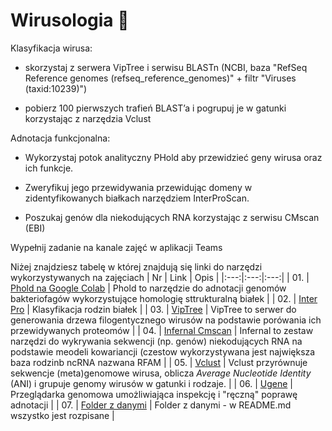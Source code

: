 # Wirusologia 🧬

Klasyfikacja wirusa: 

 - skorzystaj z serwera VipTree i serwisu BLASTn (NCBI, baza "RefSeq Reference genomes (refseq_reference_genomes)" + filtr "Viruses (taxid:10239)") 

- pobierz 100 pierwszych trafień BLAST’a i pogrupuj je w gatunki korzystając z narzędzia Vclust 

 

Adnotacja funkcjonalna: 

- Wykorzystaj potok analityczny PHold aby przewidzieć geny wirusa oraz ich funkcje.  

- Zweryfikuj jego przewidywania przewidując domeny w zidentyfikowanych białkach narzędziem InterProScan. 

- Poszukaj genów dla niekodujących RNA korzystając z serwisu CMscan (EBI) 

 
Wypełnij zadanie na kanale zajęć w aplikacji Teams


Niżej znajdziesz tabelę w której znajdują się linki do narzędzi wykorzystywanych na zajęciach
| Nr | Link  | Opis |
|:---:|:---:|:---:|
| 01. | [Phold na Google Colab](https://colab.research.google.com/github/gbouras13/phold/blob/main/run_phold.ipynb) | Phold to narzędzie do adnotacji genomów bakteriofagów wykorzystujące homologię sttrukturalną białek |
| 02. | [Inter Pro](https://www.ebi.ac.uk/interpro/search/sequence/) | Klasyfikacja rodzin białek |
| 03. | [VipTree](https://www.genome.jp/viptree) | VipTree to serwer do generowania drzewa filogentycznego wirusów na podstawie porówania ich przewidywanych proteomów |
| 04. | [Infernal Cmscan](https://www.ebi.ac.uk/jdispatcher/rna/infernal_cmscan) | Infernal to zestaw narzędzi do wykrywania sekwencji (np. genów) niekodujących RNA na podstawie meodeli kowariancji (czestow wykorzystywana jest największa baza rodzinb ncRNA nazwana RFAM |
| 05. | [Vclust](https://afproject.org/vclust/) | Vclust przyrównuje sekwencje (meta)genomowe wirusa, oblicza *Average Nucleotide Identity* (ANI) i grupuje genomy wirusów w gatunki i rodzaje. |
| 06. | [Ugene](https://ugene.net/download-all.html) | Przeglądarka genomowa umożliwiająca inspekcję i "ręczną" poprawę adnotacji |
| 07. | [Folder z danymi](https://github.com/AvirFrog/Wirusologia/tree/main/Dane) | Folder z danymi - w README.md wszystko jest rozpisane |
